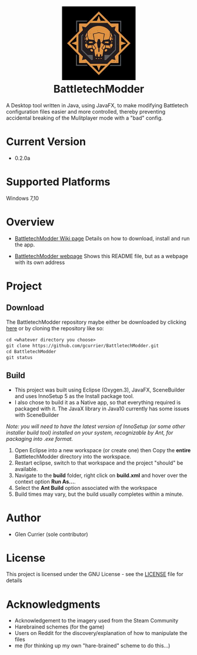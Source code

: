 <h1 align="center">
  <br>
  <a href="https://github.com/gcurrier/BattletechModder/blob/master/resources/Battletech-Mercs-Logo.jpg">
    <img src="https://github.com/gcurrier/BattletechModder/blob/master/resources/Battletech-Mercs-Logo.jpg" alt="BattletechModder" width="200">
  </a>
  <br>
  BattletechModder
  <br>
</h1>

A Desktop tool written in Java, using JavaFX, to make modifying Battletech configuration files easier and more controlled, thereby preventing accidental breaking of the Mulitplayer mode with a "bad" config.

# Current Version
- 0.2.0a

# Supported Platforms

Windows 7,10 

# Overview
- [BattletechModder Wiki page](https://github.com/gcurrier/BattletechModder/wiki)
    Details on how to download, install and run the app.

- [BattletechModder webpage](https://gcurrier.github.io/BattletechModder/)
    Shows this README file, but as a webpage with its own address

# Project

## Download

The BattletechModder repository maybe either be downloaded by clicking [here](https://github.com/gcurrier/BattletechModder/archive/master.zip) or by cloning the repository like so:
```
cd <whatever directory you choose>
git clone https://github.com/gcurrier/BattletechModder.git
cd BattletechModder
git status
```

## Build

- This project was built using Eclipse (Oxygen.3), JavaFX, SceneBuilder and uses InnoSetup 5 as the Install package tool. 
- I also chose to build it as a Native app, so that everything required is packaged with it.
    The JavaX library in Java10 currently has some issues with SceneBuilder
    
_Note: you will need to have the latest version of InnoSetup (or some other installer build tool) installed on your system, recognizable by Ant, for packaging into .exe format._
1. Open Eclipse into a new workspace (or create one) then Copy the __entire__ BattletechModder directory into the workspace.
2. Restart eclipse, switch to that workspace and the project "should" be available.
3. Navigate to the **build** folder, right click on **build.xml** and hover over the context option **Run As...**.
4. Select the **Ant Build** option associated with the workspace
5. Build times may vary, but the build usually completes within a minute.

# Author

- Glen Currier (sole contributor)

# License

This project is licensed under the GNU License - see the [LICENSE](LICENSE) file for details

# Acknowledgments

* Acknowledgement to the imagery used from the  Steam Community
* Harebrained schemes (for the game)
* Users on Reddit for the discovery/explanation of how to manipulate the files
* me (for thinking up my own "hare-brained" scheme to do this...)
